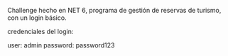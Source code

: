 Challenge hecho en NET 6, programa de gestión de reservas de turismo, con un login básico.




credenciales del login:

user: admin
password: password123
